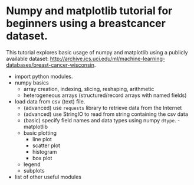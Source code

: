 # Numpy and matplotlib tutorial for beginners using a breastcancer dataset.
This tutorial explores basic usage of numpy and matplotlib using a publicly available dataset: http://archive.ics.uci.edu/ml/machine-learning-databases/breast-cancer-wisconsin.
- import python modules.
- numpy basics
  - array creation, indexing, slicing, reshaping, arithmetic
  - heterogeneous arrays (structured/record arrays with named fields)
- load data from csv (text) file.
  - (advanced) use `requests` library to retrieve data from the Internet
  - (advanced) use StringIO to read from string containing the csv data
  - (basic) specify field names and data types using numpy `dtype`.
-matplotlib
  - basic plotting
    - line plot
    - scatter plot
    - histogram
    - box plot
  - legend
  - subplots
- list of other useful modules  
